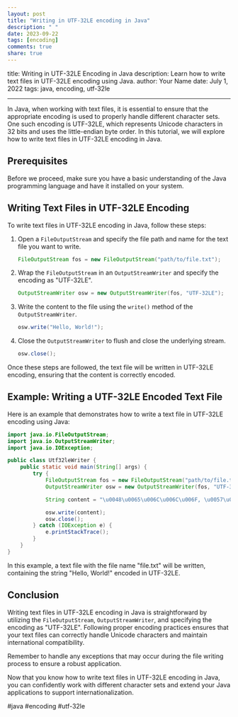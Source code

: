 ```yaml
---
layout: post
title: "Writing in UTF-32LE encoding in Java"
description: " "
date: 2023-09-22
tags: [encoding]
comments: true
share: true
---
```


title: Writing in UTF-32LE Encoding in Java
description: Learn how to write text files in UTF-32LE encoding using Java.
author: Your Name
date: July 1, 2022
tags: java, encoding, utf-32le

---

In Java, when working with text files, it is essential to ensure that the appropriate encoding is used to properly handle different character sets. One such encoding is UTF-32LE, which represents Unicode characters in 32 bits and uses the little-endian byte order. In this tutorial, we will explore how to write text files in UTF-32LE encoding in Java.

## Prerequisites

Before we proceed, make sure you have a basic understanding of the Java programming language and have it installed on your system.

## Writing Text Files in UTF-32LE Encoding

To write text files in UTF-32LE encoding in Java, follow these steps:

1. Open a `FileOutputStream` and specify the file path and name for the text file you want to write.

    ```java
    FileOutputStream fos = new FileOutputStream("path/to/file.txt");
    ```

2. Wrap the `FileOutputStream` in an `OutputStreamWriter` and specify the encoding as "UTF-32LE".

    ```java
    OutputStreamWriter osw = new OutputStreamWriter(fos, "UTF-32LE");
    ```

3. Write the content to the file using the `write()` method of the `OutputStreamWriter`.

    ```java
    osw.write("Hello, World!");
    ```

4. Close the `OutputStreamWriter` to flush and close the underlying stream.

    ```java
    osw.close();
    ```

Once these steps are followed, the text file will be written in UTF-32LE encoding, ensuring that the content is correctly encoded.

## Example: Writing a UTF-32LE Encoded Text File

Here is an example that demonstrates how to write a text file in UTF-32LE encoding using Java:

```java
import java.io.FileOutputStream;
import java.io.OutputStreamWriter;
import java.io.IOException;

public class Utf32leWriter {
    public static void main(String[] args) {
        try {
            FileOutputStream fos = new FileOutputStream("path/to/file.txt");
            OutputStreamWriter osw = new OutputStreamWriter(fos, "UTF-32LE");

            String content = "\u0048\u0065\u006C\u006C\u006F, \u0057\u006F\u0072\u006C\u0064!"; // "Hello, World!"

            osw.write(content);
            osw.close();
        } catch (IOException e) {
            e.printStackTrace();
        }
    }
}
```

In this example, a text file with the file name "file.txt" will be written, containing the string "Hello, World!" encoded in UTF-32LE.

## Conclusion

Writing text files in UTF-32LE encoding in Java is straightforward by utilizing the `FileOutputStream`, `OutputStreamWriter`, and specifying the encoding as "UTF-32LE". Following proper encoding practices ensures that your text files can correctly handle Unicode characters and maintain international compatibility.

Remember to handle any exceptions that may occur during the file writing process to ensure a robust application.

Now that you know how to write text files in UTF-32LE encoding in Java, you can confidently work with different character sets and extend your Java applications to support internationalization.

#java #encoding #utf-32le